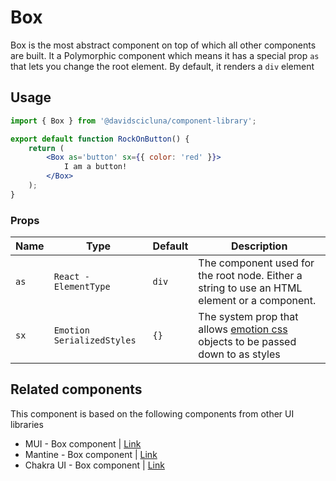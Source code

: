 # Box

Box is the most abstract component on top of which all other components are built. It a Polymorphic component which means it has a special prop `as` that lets you change the root element. By default, it renders a `div` element

## Usage

```jsx
import { Box } from '@davidscicluna/component-library';

export default function RockOnButton() {
	return (
		<Box as='button' sx={{ color: 'red' }}>
			I am a button!
		</Box>
	);
}
```

### Props

| Name | Type                       | Default | Description                                                                                                            |
| ---- | -------------------------- | ------- | ---------------------------------------------------------------------------------------------------------------------- |
| `as` | `React - ElementType`      | `div`   | The component used for the root node. Either a string to use an HTML element or a component.                           |
| `sx` | `Emotion SerializedStyles` | `{}`    | The system prop that allows [emotion css](https://emotion.sh/docs/introduction) objects to be passed down to as styles |

## Related components

This component is based on the following components from other UI libraries

-   MUI - Box component | [Link](https://mui.com/material-ui/react-box/)
-   Mantine - Box component | [Link](https://mantine.dev/core/box/)
-   Chakra UI - Box component | [Link](https://chakra-ui.com/docs/components/box/usage)
